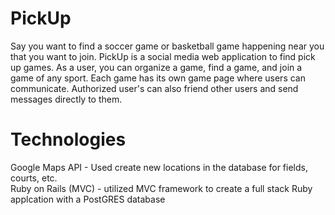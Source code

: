 # PickUp
Say you want to find a soccer game or basketball game happening near you that you want to join. PickUp is a social media web application to find pick up games. As a user, you can organize a game, find a game, and join a game of any sport. Each game has its own game page where users can communicate. Authorized user's can also friend other users and send messages directly to them.
<br />
# Technologies
Google Maps API - Used create new locations in the database for fields, courts, etc. 
<br />
Ruby on Rails (MVC) - utilized MVC framework to create a full stack Ruby applcation with a PostGRES database
